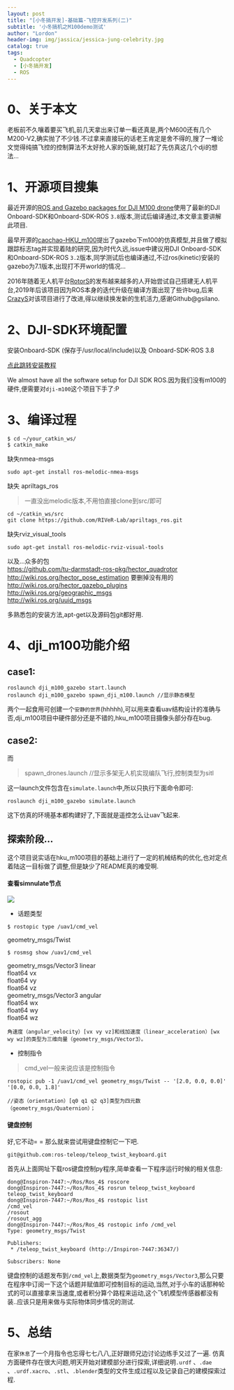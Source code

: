 ```yaml
---
layout: post
title: "[小冬搞开发]-基础篇-飞控开发系列(二)"
subtitle: '小冬搞机之M100demo测试'
author: "Lordon"
header-img: img/jassica/jessica-jung-celebrity.jpg
catalog: true
tags:
  - Quadcopter
  - [小冬搞开发]
  - ROS
---
```

# 0、关于本文
老板前不久嚷着要买飞机,前几天拿出来订单一看还真是,两个M600还有几个M200-V2,确实抛了不少钱.不过拿来直接玩的话老王肯定是舍不得的,搜了一堆论文觉得纯搞飞控的控制算法不太好抢人家的饭碗,就打起了先仿真这几个dji的想法...

# 1、开源项目搜集

最近开源的[ROS and Gazebo packages for DJI M100 drone](https://github.com/dji-m100-ros)使用了最新的DJI Onboard-SDK和Onboard-SDK-ROS `3.8`版本,测试后编译通过,本文章主要讲解此项目.

最早开源的[caochao-HKU_m100](https://github.com/caochao39/hku_m100_gazebo)提出了gazebo下m100的仿真模型,并且做了模拟跟踪标志tag并实现着陆的研究,因为时代久远,issue中建议用DJI Onboard-SDK和Onboard-SDK-ROS `3.2`版本,同学测试后也编译通过,不过ros(kinetic)安装的gazebo为7.1版本,出现打不开world的情况...

2016年随着无人机平台[RotorS](https://github.com/ethz-asl/rotors_simulator)的发布越来越多的人开始尝试自己搭建无人机平台,2019年后该项目因为ROS本身的迭代升级在编译方面出现了些许bug,后来[CrazyS](https://github.com/gsilano/CrazyS)对该项目进行了改进,得以继续换发新的生机活力,感谢Github@gsilano.


# 2、DJI-SDK环境配置
安装Onboard-SDK (保存于/usr/local/include)以及
Onboard-SDK-ROS 3.8

[点此跳转安装教程](http://wiki.ros.org/dji_sdk/Tutorials/Getting%20Started)

We almost have all the software setup for DJI SDK ROS.因为我们没有m100的硬件,便需要对`dji-m100`这个项目下手了:P


# 3、编译过程
```
$ cd ~/your_catkin_ws/
$ catkin_make
```

缺失nmea-msgs
```
sudo apt-get install ros-melodic-nmea-msgs
```

缺失 apriltags_ros
> 一直没出melodic版本,不用怕直接clone到src/即可
```
cd ~/catkin_ws/src
git clone https://github.com/RIVeR-Lab/apriltags_ros.git
```

缺失rviz_visual_tools
```
sudo apt-get install ros-melodic-rviz-visual-tools
```
以及...众多的包<br>
https://github.com/tu-darmstadt-ros-pkg/hector_quadrotor<br>
http://wiki.ros.org/hector_pose_estimation 要删掉没有用的<br>
http://wiki.ros.org/hector_gazebo_plugins<br>
http://wiki.ros.org/geographic_msgs<br>
http://wiki.ros.org/uuid_msgs<br>


多熟悉包的安装方法,apt-get以及源码包git都好用.


# 4、dji_m100功能介绍
## case1:
```
roslaunch dji_m100_gazebo start.launch 
roslaunch dji_m100_gazebo spawn_dji_m100.launch //显示静态模型
```

两个一起食用可创建一个`安静的世界`(hhhhh),可以用来查看uav结构设计的准确与否,dji_m100项目中硬件部分还是不错的,hku_m100项目摄像头部分存在bug.<br>

## case2:
而

> spawn_drones.launch //显示多架无人机实现编队飞行,控制类型为sitl


这一launch文件包含在`simulate.launch`中,所以只执行下面命令即可:
```
roslaunch dji_m100_gazebo simulate.launch
```

这下仿真的环境基本都构建好了,下面就是遥控怎么让uav飞起来.

## 探索阶段...
这个项目说实话在hku_m100项目的基础上进行了一定的机械结构的优化,也对定点着陆这一目标做了调整,但是缺少了README真的难受啊.

#### 查看simnulate节点

<img src="/img/200223image/rosgraph.png">

- 话题类型
```
$ rostopic type /uav1/cmd_vel
```

geometry_msgs/Twist

```
$ rosmsg show /uav1/cmd_vel
```

geometry_msgs/Vector3 linear<br>
  float64 vx<br>
  float64 vy<br>
  float64 vz<br>
geometry_msgs/Vector3 angular<br>
  float64 wx<br>
  float64 wy<br>
  float64 wz<br>
```
角速度（angular_velocity）[vx vy vz]和线加速度（linear_acceleration）[wx wy wz]的类型为三维向量（geometry_msgs/Vector3）。
```

- 控制指令
> cmd_vel一般来说应该是控制指令
```
rostopic pub -1 /uav1/cmd_vel geometry_msgs/Twist -- '[2.0, 0.0, 0.0]' '[0.0, 0.0, 1.8]'

//姿态（orientation）[q0 q1 q2 q3]类型为四元数（geometry_msgs/Quaternion）；
```


#### 键盘控制
好,它不动= = 那么就来尝试用键盘控制它一下吧.
```
git@github.com:ros-teleop/teleop_twist_keyboard.git
```

首先从上面网址下载ros键盘控制py程序,简单查看一下程序运行时候的相关信息:
```
dong@Inspiron-7447:~/Ros/Ros_4$ roscore
dong@Inspiron-7447:~/Ros/Ros_4$ rosrun teleop_twist_keyboard teleop_twist_keyboard
dong@Inspiron-7447:~/Ros/Ros_4$ rostopic list
/cmd_vel
/rosout
/rosout_agg
dong@Inspiron-7447:~/Ros/Ros_4$ rostopic info /cmd_vel 
Type: geometry_msgs/Twist

Publishers: 
 * /teleop_twist_keyboard (http://Inspiron-7447:36347/)

Subscribers: None
```
键盘控制的话题发布到`/cmd_vel`上,数据类型为`geometry_msgs/Vector3`,那么只要在程序中订阅一下这个话题并赋值即可控制目标的运动,当然,对于小车的话那种轮式的可以直接拿来当速度,或者积分算个路程来运动,这个飞机模型传感器都没有装..应该只是用来做与实际物体同步情况的测试.

# 5、总结
在家`休息`了一个月指令也忘得七七八八,正好跟师兄边讨论边练手又过了一遍.
仿真方面硬件存在很大问题,明天开始对建模部分进行探索,详细说明`.urdf` 、`.dae` 、`.urdf.xacro`、`.stl`、`.blender`类型的文件生成过程以及记录自己的建模探索过程.










